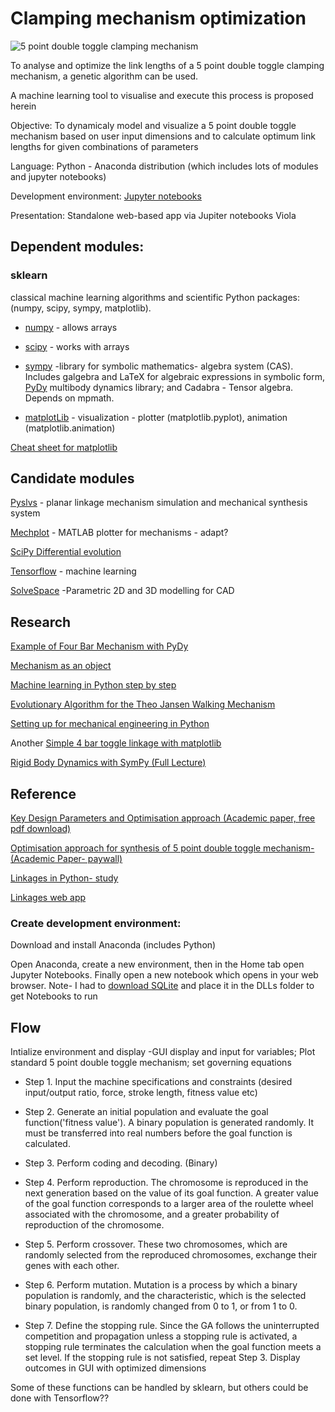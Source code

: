 # Clamping mechanism optimization


![5 point double toggle clamping mechanism](https://github.com/plastic-hub/products/blob/master/projects/industrial-injector/clamping-mechanism/optimize/double-toggle-clamping-mechanism.png)

To analyse and optimize the link lengths of a 5 point double toggle clamping mechanism, a genetic algorithm can be used.

A machine learning tool to visualise and execute this process is proposed herein

Objective: To dynamicaly model and visualize a 5 point double toggle mechanism based on user input dimensions and to calculate optimum link lengths for given combinations of parameters



Language: Python - Anaconda distribution (which includes lots of modules and jupyter notebooks)

Development environment: [Jupyter notebooks](https://jupyter.org/)

Presentation: Standalone web-based app via Jupiter notebooks Viola


## Dependent modules:

### sklearn

classical machine learning algorithms and scientific Python packages: (numpy, scipy, sympy, matplotlib).
    
- [numpy](https://github.com/numpy/numpy) - allows arrays

- [scipy](https://github.com/scipy/scipy) - works with arrays

- [sympy](https://github.com/sympy/sympy) -library for symbolic mathematics- algebra system (CAS). Includes galgebra and LaTeX for algebraic expressions in symbolic form, [PyDy](https://github.com/pydy/pydy) multibody dynamics library; and Cadabra - Tensor algebra. Depends on mpmath.

- [matplotLib](https://github.com/matplotlib/matplotlib) - visualization - plotter (matplotlib.pyplot), animation (matplotlib.animation)


[Cheat sheet for matplotlib](https://s3.amazonaws.com/assets.datacamp.com/blog_assets/Python_Matplotlib_Cheat_Sheet.pdf)


## Candidate modules


[Pyslvs](https://github.com/KmolYuan/Pyslvs-UI) - planar linkage mechanism simulation and mechanical synthesis system

[Mechplot](https://github.com/jlblancoc/mechplot) - MATLAB plotter for mechanisms - adapt?

[SciPy Differential evolution](https://docs.scipy.org/doc/scipy/reference/generated/scipy.optimize.differential_evolution.html)

[Tensorflow](https://github.com/tensorflow/tensorflow) - machine learning

[SolveSpace](http://solvespace.com/index.pl) -Parametric 2D and 3D modelling for CAD


## Research

[Example of Four Bar Mechanism with PyDy](https://github.com/pydy/pydy/blob/master/examples/four_bar_linkage/four_bar_linkage_with_motion_constrained_link.ipynb)

[Mechanism as an object](http://firsttimeprogrammer.blogspot.com/2015/02/crankshaft-connecting-rod-and-piston.html)

[Machine learning in Python step by step](https://machinelearningmastery.com/machine-learning-in-python-step-by-step/)

[Evolutionary Algorithm for the Theo Jansen Walking Mechanism](https://stackoverflow.com/questions/6573415/evolutionary-algorithm-for-the-theo-jansen-walking-mechanism)

[Setting up for mechanical engineering in Python](https://andypi.co.uk/2018/08/14/python-for-mechanical-engineers-rail-brake-distance-calculations/)

Another [Simple 4 bar toggle linkage with matplotlib](https://github.com/Rod-Persky/Simple-Four-Bar)

[Rigid Body Dynamics with SymPy (Full Lecture)](https://www.youtube.com/watch?v=r4piIKV4sDw)



## Reference

[Key Design Parameters and Optimisation approach (Academic paper, free pdf download)](https://link.springer.com/article/10.1007/s12008-014-0245-0?shared-article-renderer)

[Optimisation approach for synthesis of 5 point double toggle mechanism- (Academic Paper- paywall)](https://link.springer.com/article/10.1007/s12008-014-0245-0?shared-article-renderer)

[Linkages in Python- study](https://x.st/linkages/)

[Linkages web app](https://x.st/linkages/web/)



### Create development environment:

Download and install Anaconda (includes Python)

Open Anaconda, create a new environment, then in the Home tab open Jupyter Notebooks. Finally open a new notebook which opens in your web browser.
Note- I had to [download SQLite](https://www.sqlite.org/download.html) and place it in the DLLs folder to get Notebooks to run

## Flow


Intialize environment and display -GUI display and input for variables; Plot standard 5 point double toggle mechanism; set governing equations

  
- Step 1. Input the machine specifications and constraints (desired input/output ratio, force, stroke length, fitness value etc)

- Step 2. Generate an initial population and evaluate the goal function('fitness value'). A binary population is generated randomly. It must be transferred into real numbers before the goal function is calculated. 

- Step 3. Perform coding and decoding. (Binary)

- Step 4. Perform reproduction.  The chromosome is reproduced in the next generation based on the value of its goal function. A greater value of the goal function corresponds to a larger area of the roulette wheel associated with the chromosome, and a greater probability of reproduction of the chromosome.

- Step 5. Perform crossover. These two chromosomes, which are randomly selected from the reproduced chromosomes,
exchange their genes with each other. 

- Step 6. Perform mutation. Mutation is a process by which a binary population is randomly, and the characteristic, which is
the selected binary population, is randomly changed from 0 to 1, or from 1 to 0. 

- Step 7. Define the stopping rule. Since the GA follows the uninterrupted competition and propagation unless a stopping
rule is activated, a stopping rule terminates the calculation when the goal function meets a set level. If the stopping rule
is not satisfied, repeat Step 3. Display outcomes in GUI with optimized dimensions


Some of these functions can be handled by sklearn, but others could be done with Tensorflow??
